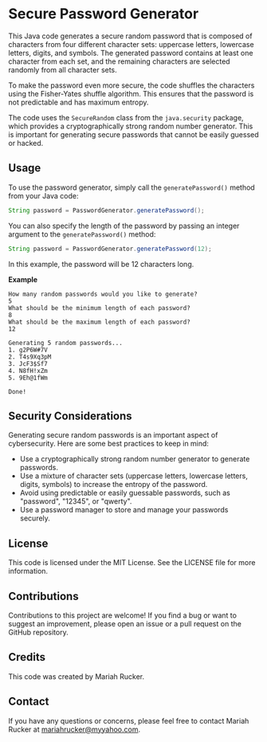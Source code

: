 # Secure Password Generator

This Java code generates a secure random password that is composed of characters from four different character sets: uppercase letters, lowercase letters, digits, and symbols. The generated password contains at least one character from each set, and the remaining characters are selected randomly from all character sets.

To make the password even more secure, the code shuffles the characters using the Fisher-Yates shuffle algorithm. This ensures that the password is not predictable and has maximum entropy.

The code uses the `SecureRandom` class from the `java.security` package, which provides a cryptographically strong random number generator. This is important for generating secure passwords that cannot be easily guessed or hacked.

## Usage

To use the password generator, simply call the `generatePassword()` method from your Java code:

```java
String password = PasswordGenerator.generatePassword();
```

You can also specify the length of the password by passing an integer argument to the `generatePassword()` method:

```java
String password = PasswordGenerator.generatePassword(12);
```

In this example, the password will be 12 characters long.

**Example**

```
How many random passwords would you like to generate?
5
What should be the minimum length of each password?
8
What should be the maximum length of each password?
12

Generating 5 random passwords...
1. g2P6W#7V
2. T4s9Xq3pM
3. JcF3$Sf7
4. N8fH!xZm
5. 9Eh@1fWm

Done!
```

## Security Considerations

Generating secure random passwords is an important aspect of cybersecurity. Here are some best practices to keep in mind:

- Use a cryptographically strong random number generator to generate passwords.
- Use a mixture of character sets (uppercase letters, lowercase letters, digits, symbols) to increase the entropy of the password.
- Avoid using predictable or easily guessable passwords, such as "password", "12345", or "qwerty".
- Use a password manager to store and manage your passwords securely.

## License

This code is licensed under the MIT License. See the LICENSE file for more information.

## Contributions

Contributions to this project are welcome! If you find a bug or want to suggest an improvement, please open an issue or a pull request on the GitHub repository.

## Credits

This code was created by Mariah Rucker.

## Contact

If you have any questions or concerns, please feel free to contact Mariah Rucker at mariahrucker@myyahoo.com.
